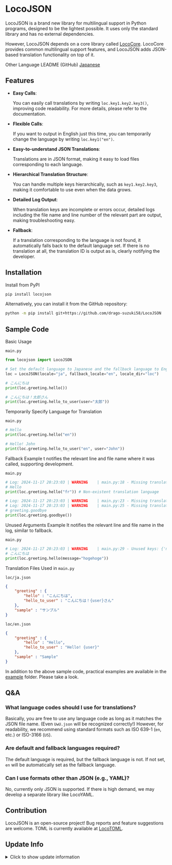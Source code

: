 # LocoJSON

LocoJSON is a brand new library for multilingual support in Python programs, designed to be the lightest possible. It uses only the standard library and has no external dependencies.

However, LocoJSON depends on a core library called [LocoCore](https://github.com/drago-suzuki58/LocoCore). LocoCore provides common multilingual support features, and LocoJSON adds JSON-based translation functionality on top of it.

Other Language LEADME (GitHub)
[Japanese](https://github.com/drago-suzuki58/LocoJSON/blob/main/README.ja.md)

## Features

- **Easy Calls**:

  You can easily call translations by writing `loc.key1.key2.key3()`, improving code readability. For more details, please refer to the documentation.

- **Flexible Calls**:

  If you want to output in English just this time, you can temporarily change the language by writing `loc.key1("en")`.

- **Easy-to-understand JSON Translations**:

  Translations are in JSON format, making it easy to load files corresponding to each language.

- **Hierarchical Translation Structure**:

  You can handle multiple keys hierarchically, such as `key1.key2.key3`, making it comfortable to use even when the data grows.

- **Detailed Log Output**:

  When translation keys are incomplete or errors occur, detailed logs including the file name and line number of the relevant part are output, making troubleshooting easy.

- **Fallback**:

  If a translation corresponding to the language is not found, it automatically falls back to the default language set. If there is no translation at all, the translation ID is output as is, clearly notifying the developer.

## Installation

Install from PyPI

```sh
pip install locojson
```

Alternatively, you can install it from the GitHub repository:

```sh
python -m pip install git+https://github.com/drago-suzuki58/LocoJSON
```

## Sample Code

Basic Usage

`main.py`
```python
from locojson import LocoJSON

# Set the default language to Japanese and the fallback language to English
loc = LocoJSON(locale="ja", fallback_locale="en", locale_dir="loc")

# こんにちは
print(loc.greeting.hello())

# こんにちは！太郎さん
print(loc.greeting.hello_to_user(user="太郎"))
```

Temporarily Specify Language for Translation

`main.py`
```python
# Hello
print(loc.greeting.hello("en"))

# Hello! John
print(loc.greeting.hello_to_user("en", user="John"))
```

Fallback Example
t notifies the relevant line and file name where it was called, supporting development.

`main.py`
```python
# Log: 2024-11-17 20:23:03 | WARNING    | main.py:18 - Missing translation: greeting.hello in: fr, return key name
# Hello
print(loc.greeting.hello("fr")) # Non-existent translation language

# Log: 2024-11-17 20:23:03 | WARNING    | main.py:23 - Missing translation: greeting.goodbye in: ja, falling back to en
# Log: 2024-11-17 20:23:03 | WARNING    | main.py:25 - Missing translation: greeting.goodbye in: en, return key name
# greeting.goodbye
print(loc.greeting.goodbye())
```

Unused Arguments Example
It notifies the relevant line and file name in the log, similar to fallback.

`main.py`
```python
# Log: 2024-11-17 20:23:03 | WARNING    | main.py:29 - Unused keys: {'message': 'hogehoge'}
# こんにちは
print(loc.greeting.hello(message="hogehoge"))
```

Translation Files Used in `main.py`

`loc/ja.json`
```json
{
    "greeting" : {
        "hello" : "こんにちは",
        "hello_to_user" : "こんにちは！{user}さん"
    },
    "sample" : "サンプル"
}
```

`loc/en.json`
```json
{
    "greeting" : {
        "hello" : "Hello",
        "hello_to_user" : "Hello! {user}"
    },
    "sample" : "Sample"
}
```

In addition to the above sample code, practical examples are available in the [example](https://github.com/drago-suzuki58/LocoJSON/tree/main/examples) folder. Please take a look.

## Q&A

### What language codes should I use for translations?

Basically, you are free to use any language code as long as it matches the JSON file name. (Even `UwU.json` will be recognized correctly!) However, for readability, we recommend using standard formats such as ISO 639-1 (`en`, etc.) or ISO-3166 (`US`).

### Are default and fallback languages required?

The default language is required, but the fallback language is not. If not set, `en` will be automatically set as the fallback language.

### Can I use formats other than JSON (e.g., YAML)?

No, currently only JSON is supported. If there is high demand, we may develop a separate library like LocoYAML.

## Contribution

LocoJSON is an open-source project! Bug reports and feature suggestions are welcome.
TOML is currently available at [LocoTOML](https://github.com/drago-suzuki58/LocoTOML).

## Update Info

<details>
<summary>Click to show update information</summary>

### v0.1.0

- Initial release

### v0.2.0

- Separating the core code for greater flexibility

</details>
